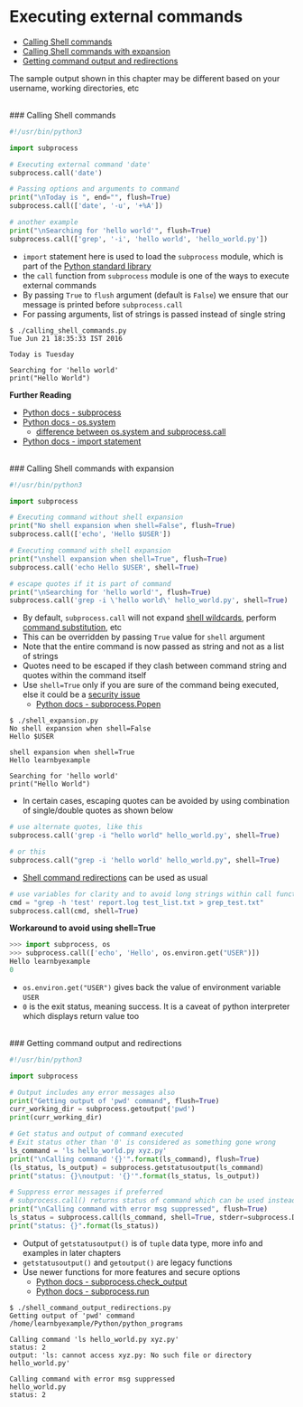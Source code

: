 # <a name="executing-external-commands"></a>Executing external commands

* [Calling Shell commands](#calling-shell-commands)
* [Calling Shell commands with expansion](#calling-shell-commands-with-expansion)
* [Getting command output and redirections](#getting-command-output-and-redirections)

The sample output shown in this chapter may be different based on your username, working directories, etc

<br>
### <a name="calling-shell-commands"></a>Calling Shell commands

```python
#!/usr/bin/python3

import subprocess

# Executing external command 'date'
subprocess.call('date')

# Passing options and arguments to command
print("\nToday is ", end="", flush=True)
subprocess.call(['date', '-u', '+%A'])

# another example
print("\nSearching for 'hello world'", flush=True)
subprocess.call(['grep', '-i', 'hello world', 'hello_world.py'])
```

* `import` statement here is used to load the `subprocess` module, which is part of the [Python standard library](https://docs.python.org/3/library/index.html)
* the `call` function from `subprocess` module is one of the ways to execute external commands
* By passing `True` to `flush` argument (default is `False`) we ensure that our message is printed before `subprocess.call`
* For passing arguments, list of strings is passed instead of single string

```
$ ./calling_shell_commands.py 
Tue Jun 21 18:35:33 IST 2016

Today is Tuesday

Searching for 'hello world'
print("Hello World")
```

**Further Reading**

* [Python docs - subprocess](https://docs.python.org/3/library/subprocess.html)
* [Python docs - os.system](https://docs.python.org/3/library/os.html#os.system)
    * [difference between os.system and subprocess.call](https://www.quora.com/Whats-the-difference-between-os-system-and-subprocess-call-in-Python)
* [Python docs - import statement](https://docs.python.org/3/reference/simple_stmts.html#import)

<br>
### <a name="calling-shell-commands-with-expansion"></a>Calling Shell commands with expansion

```python
#!/usr/bin/python3

import subprocess

# Executing command without shell expansion
print("No shell expansion when shell=False", flush=True)
subprocess.call(['echo', 'Hello $USER'])

# Executing command with shell expansion
print("\nshell expansion when shell=True", flush=True)
subprocess.call('echo Hello $USER', shell=True)

# escape quotes if it is part of command
print("\nSearching for 'hello world'", flush=True)
subprocess.call('grep -i \'hello world\' hello_world.py', shell=True)
```

* By default, `subprocess.call` will not expand [shell wildcards](https://github.com/learnbyexample/Linux_command_line/blob/master/Shell.md#wildcards), perform [command substitution](http://mywiki.wooledge.org/CommandSubstitution), etc
* This can be overridden by passing `True` value for `shell` argument
* Note that the entire command is now passed as string and not as a list of strings
* Quotes need to be escaped if they clash between command string and quotes within the command itself
* Use `shell=True` only if you are sure of the command being executed, else it could be a [security issue](https://stackoverflow.com/questions/3172470/actual-meaning-of-shell-true-in-subprocess)
    * [Python docs - subprocess.Popen](https://docs.python.org/3/library/subprocess.html#popen-constructor)

```
$ ./shell_expansion.py 
No shell expansion when shell=False
Hello $USER

shell expansion when shell=True
Hello learnbyexample

Searching for 'hello world'
print("Hello World")
```

* In certain cases, escaping quotes can be avoided by using combination of single/double quotes as shown below

```python
# use alternate quotes, like this
subprocess.call('grep -i "hello world" hello_world.py', shell=True)

# or this
subprocess.call("grep -i 'hello world' hello_world.py", shell=True)
```

* [Shell command redirections](https://github.com/learnbyexample/Linux_command_line/blob/master/Shell.md#redirection) can be used as usual

```python
# use variables for clarity and to avoid long strings within call function
cmd = "grep -h 'test' report.log test_list.txt > grep_test.txt"
subprocess.call(cmd, shell=True)
```

**Workaround to avoid using shell=True**

```python
>>> import subprocess, os
>>> subprocess.call(['echo', 'Hello', os.environ.get("USER")])
Hello learnbyexample
0
```

* `os.environ.get("USER")` gives back the value of environment variable `USER`
* `0` is the exit status, meaning success. It is a caveat of python interpreter which displays return value too

<br>
### <a name="getting-command-output-and-redirections"></a>Getting command output and redirections

```python
#!/usr/bin/python3

import subprocess

# Output includes any error messages also
print("Getting output of 'pwd' command", flush=True)
curr_working_dir = subprocess.getoutput('pwd')
print(curr_working_dir)

# Get status and output of command executed
# Exit status other than '0' is considered as something gone wrong
ls_command = 'ls hello_world.py xyz.py'
print("\nCalling command '{}'".format(ls_command), flush=True)
(ls_status, ls_output) = subprocess.getstatusoutput(ls_command)
print("status: {}\noutput: '{}'".format(ls_status, ls_output))

# Suppress error messages if preferred
# subprocess.call() returns status of command which can be used instead
print("\nCalling command with error msg suppressed", flush=True)
ls_status = subprocess.call(ls_command, shell=True, stderr=subprocess.DEVNULL)
print("status: {}".format(ls_status))
```

* Output of `getstatusoutput()` is of `tuple` data type, more info and examples in later chapters
* `getstatusoutput()` and `getoutput()` are legacy functions
* Use newer functions for more features and secure options
    * [Python docs - subprocess.check_output](https://docs.python.org/3/library/subprocess.html#subprocess.check_output)
    * [Python docs - subprocess.run](https://docs.python.org/3/library/subprocess.html#subprocess.run)

```
$ ./shell_command_output_redirections.py 
Getting output of 'pwd' command
/home/learnbyexample/Python/python_programs

Calling command 'ls hello_world.py xyz.py'
status: 2
output: 'ls: cannot access xyz.py: No such file or directory
hello_world.py'

Calling command with error msg suppressed
hello_world.py
status: 2
```

